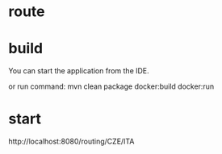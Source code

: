 # route
# build
You can start the application from the IDE.

or run command: mvn clean package docker:build docker:run

# start
http://localhost:8080/routing/CZE/ITA
